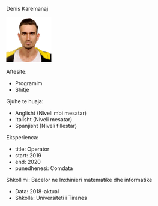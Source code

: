 Denis Karemanaj
 
 <img src="images/denis.JPG" width="120" >
 

 Aftesite:
 - Programim
 - Shitje
 
 Gjuhe te huaja:
 - Anglisht (Niveli mbi mesatar)
 - Italisht (Niveli mesatar)
 - Spanjisht (Niveli fillestar)


Eksperienca:
 - title: Operator
  - start: 2019
  - end: 2020
  - punedhenesi: Comdata
   
   
Shkollimi: Bacelor ne Inxhinieri matematike dhe informatike
   - Data: 2018-aktual
   - Shkolla: Universiteti i Tiranes

